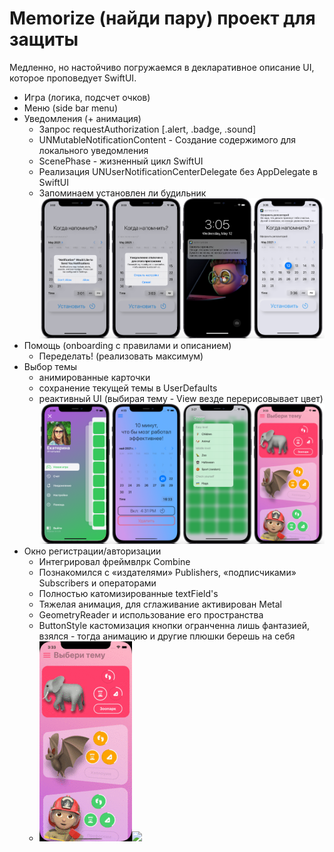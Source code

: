 # Memorize (найди пару) проект для защиты
Медленно, но настойчиво погружаемся в декларативное описание UI, которое проповедует SwiftUI.

- Игра (логика, подсчет очков)
- Меню (side bar menu)
- Уведомления (+ анимация)
    - Запрос requestAuthorization [.alert, .badge, .sound]
    - UNMutableNotificationContent - Создание содержимого для локального уведомления
    - ScenePhase - жизненный цикл SwiftUI
    - Реализация UNUserNotificationCenterDelegate без AppDelegate в SwiftUI
    - Запоминаем установлен ли будильник
    <img src="https://github.com/ihValery/Notification/blob/main/Notification.png?raw=true"></a>
- Помощь (onboarding с правилами и описанием)
    - Переделать! (реализовать максимум)
- Выбор темы
    - анимированные карточки
    - сохранение текущей темы в UserDefaults
    - реактивный UI (выбирая тему - View везде перерисовывает цвет)
    <img src="https://github.com/ihValery/Memorize/blob/main/Memorize/ImageForReadme/previewApp.png?raw=true"></a>
- Окно регистрации/авторизации
    - Интегрировал фреймвлрк Combine
    - Познакомился с «издателями» Publishers, «подписчиками» Subscribers и операторами
    - Полностью катомизированные textField's
    - Тяжелая анимация, для сглаживание активирован Metal
    - GeometryReader и использование его пространства
    - ButtonStyle кастомизация кнопки огранченна лишь фантазией, взялся - тогда анимацию и другие плюшки берешь на себя
    - <img src="https://github.com/ihValery/Memorize/blob/main/Memorize/ImageForReadme/NewTheme75.gif?raw=true"></a><img src="https://github.com/ihValery/CombineFirebase/blob/main/Lesson39Preview.gif?raw=true"></a>
